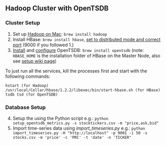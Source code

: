 ## Hadoop Cluster with OpenTSDB 

### Cluster Setup
1. Set up [Hadoop on Mac](https://amodernstory.com/2014/09/23/installing-hadoop-on-mac-osx-yosemite/): `brew install hadoop` 
2. Install HBase: `brew install hbase`, [set to distributed mode and correct port](https://hbase.apache.org/book.html#quickstart) (9000 if you followed 1.)
3. [Install](http://opentsdb.net/docs/build/html/installation.html) and [configure](http://opentsdb.net/docs/build/html/user_guide/configuration.html) OpenTSDB: `brew install opentsdb` (note: `HBASE_HOME` is the installation folder of HBase on the Master Node, also see [setup wiki page](http://wiki.cvrgrid.org/index.php/OpenTSDB_Cluster_Setup#Installing_OpenTSDB)) 

To just run all the services, kill the processes first and start with the following commands:
```
hstart (for Hadoop)
/usr/local/Cellar/hbase/1.2.2/libexec/bin/start-hbase.sh (for HBase)
tsdb tsd (for OpenTSDB)
```

### Database Setup
4. Setup the using the Python script e.g.: `python setup_opentsdb_metrics.py -s stocktickers.csv -m "price,ask,bid"`
5. Import time-series data using _import_timeseries.py_ e.g.: `python import_timeseries.py -H "http://localhost" -p 9001 -i 50 -s stocks.csv -m 'price' -c 'PRC' -t 'date' -n 'TICKER"`

